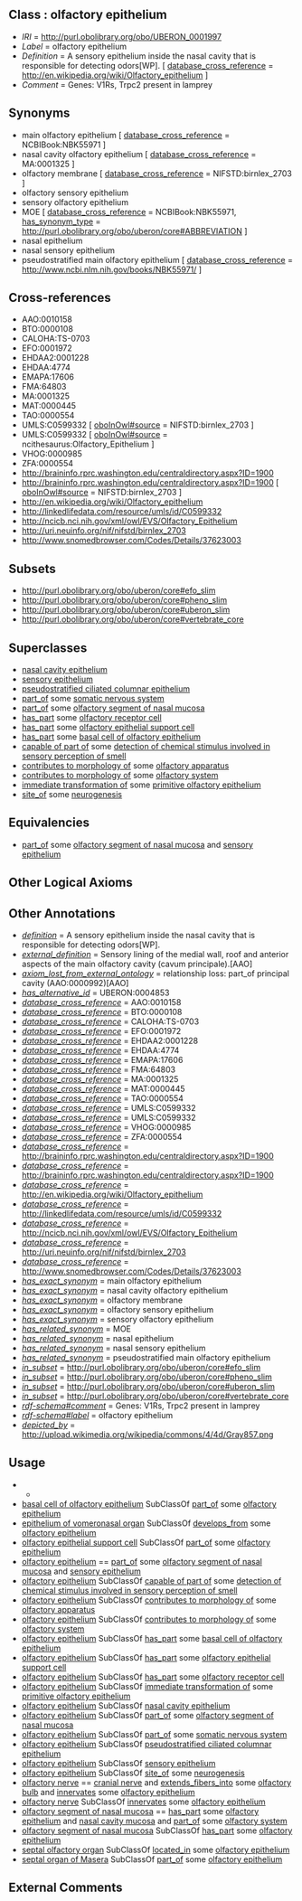 
## Class : olfactory epithelium

 * *IRI* = http://purl.obolibrary.org/obo/UBERON_0001997
 * *Label* = olfactory epithelium
 * *Definition* = A sensory epithelium inside the nasal cavity that is responsible for detecting odors[WP]. [ [database_cross_reference](../../ef/oboInOwl#hasDbXref.md) = http://en.wikipedia.org/wiki/Olfactory_epithelium ]
 * *Comment* = Genes: V1Rs, Trpc2 present in lamprey

## Synonyms

 * main olfactory epithelium [ [database_cross_reference](../../ef/oboInOwl#hasDbXref.md) = NCBIBook:NBK55971 ]
 * nasal cavity olfactory epithelium [ [database_cross_reference](../../ef/oboInOwl#hasDbXref.md) = MA:0001325 ]
 * olfactory membrane [ [database_cross_reference](../../ef/oboInOwl#hasDbXref.md) = NIFSTD:birnlex_2703 ]
 * olfactory sensory epithelium
 * sensory olfactory epithelium
 * MOE [ [database_cross_reference](../../ef/oboInOwl#hasDbXref.md) = NCBIBook:NBK55971, [has_synonym_type](../../pe/oboInOwl#hasSynonymType.md) = http://purl.obolibrary.org/obo/uberon/core#ABBREVIATION ]
 * nasal epithelium
 * nasal sensory epithelium
 * pseudostratified main olfactory epithelium [ [database_cross_reference](../../ef/oboInOwl#hasDbXref.md) = http://www.ncbi.nlm.nih.gov/books/NBK55971/ ]

## Cross-references

 * AAO:0010158
 * BTO:0000108
 * CALOHA:TS-0703
 * EFO:0001972
 * EHDAA2:0001228
 * EHDAA:4774
 * EMAPA:17606
 * FMA:64803
 * MA:0001325
 * MAT:0000445
 * TAO:0000554
 * UMLS:C0599332 [ [oboInOwl#source](../../ce/oboInOwl#source.md) = NIFSTD:birnlex_2703 ]
 * UMLS:C0599332 [ [oboInOwl#source](../../ce/oboInOwl#source.md) = ncithesaurus:Olfactory_Epithelium ]
 * VHOG:0000985
 * ZFA:0000554
 * http://braininfo.rprc.washington.edu/centraldirectory.aspx?ID=1900
 * http://braininfo.rprc.washington.edu/centraldirectory.aspx?ID=1900 [ [oboInOwl#source](../../ce/oboInOwl#source.md) = NIFSTD:birnlex_2703 ]
 * http://en.wikipedia.org/wiki/Olfactory_epithelium
 * http://linkedlifedata.com/resource/umls/id/C0599332
 * http://ncicb.nci.nih.gov/xml/owl/EVS/Olfactory_Epithelium
 * http://uri.neuinfo.org/nif/nifstd/birnlex_2703
 * http://www.snomedbrowser.com/Codes/Details/37623003

## Subsets

 * http://purl.obolibrary.org/obo/uberon/core#efo_slim
 * http://purl.obolibrary.org/obo/uberon/core#pheno_slim
 * http://purl.obolibrary.org/obo/uberon/core#uberon_slim
 * http://purl.obolibrary.org/obo/uberon/core#vertebrate_core

## Superclasses

 * [nasal cavity epithelium](../../UBERON/84/UBERON_0005384.md)
 * [sensory epithelium](../../UBERON/34/UBERON_0006934.md)
 * [pseudostratified ciliated columnar epithelium](../../UBERON/99/UBERON_0010499.md)
 * [part_of](../../BFO/50/BFO_0000050.md) some [somatic nervous system](../../UBERON/12/UBERON_0000012.md)
 * [part_of](../../BFO/50/BFO_0000050.md) some [olfactory segment of nasal mucosa](../../UBERON/86/UBERON_0005386.md)
 * [has_part](../../BFO/51/BFO_0000051.md) some [olfactory receptor cell](../../CL/07/CL_0000207.md)
 * [has_part](../../BFO/51/BFO_0000051.md) some [olfactory epithelial support cell](../../CL/53/CL_0000853.md)
 * [has_part](../../BFO/51/BFO_0000051.md) some [basal cell of olfactory epithelium](../../CL/69/CL_0002169.md)
 * [capable of part of](../../RO/16/RO_0002216.md) some [detection of chemical stimulus involved in sensory perception of smell](../../GO/11/GO_0050911.md)
 * [contributes to morphology of](../../RO/33/RO_0002433.md) some [olfactory apparatus](../../UBERON/04/UBERON_0000004.md)
 * [contributes to morphology of](../../RO/33/RO_0002433.md) some [olfactory system](../../UBERON/25/UBERON_0005725.md)
 * [immediate transformation of](../../RO/95/RO_0002495.md) some [primitive olfactory epithelium](../../UBERON/31/UBERON_2001431.md)
 * [site_of](../../core#site/of/core#site_of.md) some [neurogenesis](../../GO/08/GO_0022008.md)

## Equivalencies

 * [part_of](../../BFO/50/BFO_0000050.md) some [olfactory segment of nasal mucosa](../../UBERON/86/UBERON_0005386.md) and [sensory epithelium](../../UBERON/34/UBERON_0006934.md)

## Other Logical Axioms


## Other Annotations

 * *[definition](../../IAO/15/IAO_0000115.md)* = A sensory epithelium inside the nasal cavity that is responsible for detecting odors[WP].
 * *[external_definition](../../UBPROP/01/UBPROP_0000001.md)* = Sensory lining of the medial wall, roof and anterior aspects of the main olfactory cavity (cavum principale).[AAO]
 * *[axiom_lost_from_external_ontology](../../UBPROP/02/UBPROP_0000002.md)* = relationship loss: part_of principal cavity (AAO:0000992)[AAO]
 * *[has_alternative_id](../../Id/oboInOwl#hasAlternativeId.md)* = UBERON:0004853
 * *[database_cross_reference](../../ef/oboInOwl#hasDbXref.md)* = AAO:0010158
 * *[database_cross_reference](../../ef/oboInOwl#hasDbXref.md)* = BTO:0000108
 * *[database_cross_reference](../../ef/oboInOwl#hasDbXref.md)* = CALOHA:TS-0703
 * *[database_cross_reference](../../ef/oboInOwl#hasDbXref.md)* = EFO:0001972
 * *[database_cross_reference](../../ef/oboInOwl#hasDbXref.md)* = EHDAA2:0001228
 * *[database_cross_reference](../../ef/oboInOwl#hasDbXref.md)* = EHDAA:4774
 * *[database_cross_reference](../../ef/oboInOwl#hasDbXref.md)* = EMAPA:17606
 * *[database_cross_reference](../../ef/oboInOwl#hasDbXref.md)* = FMA:64803
 * *[database_cross_reference](../../ef/oboInOwl#hasDbXref.md)* = MA:0001325
 * *[database_cross_reference](../../ef/oboInOwl#hasDbXref.md)* = MAT:0000445
 * *[database_cross_reference](../../ef/oboInOwl#hasDbXref.md)* = TAO:0000554
 * *[database_cross_reference](../../ef/oboInOwl#hasDbXref.md)* = UMLS:C0599332
 * *[database_cross_reference](../../ef/oboInOwl#hasDbXref.md)* = UMLS:C0599332
 * *[database_cross_reference](../../ef/oboInOwl#hasDbXref.md)* = VHOG:0000985
 * *[database_cross_reference](../../ef/oboInOwl#hasDbXref.md)* = ZFA:0000554
 * *[database_cross_reference](../../ef/oboInOwl#hasDbXref.md)* = http://braininfo.rprc.washington.edu/centraldirectory.aspx?ID=1900
 * *[database_cross_reference](../../ef/oboInOwl#hasDbXref.md)* = http://braininfo.rprc.washington.edu/centraldirectory.aspx?ID=1900
 * *[database_cross_reference](../../ef/oboInOwl#hasDbXref.md)* = http://en.wikipedia.org/wiki/Olfactory_epithelium
 * *[database_cross_reference](../../ef/oboInOwl#hasDbXref.md)* = http://linkedlifedata.com/resource/umls/id/C0599332
 * *[database_cross_reference](../../ef/oboInOwl#hasDbXref.md)* = http://ncicb.nci.nih.gov/xml/owl/EVS/Olfactory_Epithelium
 * *[database_cross_reference](../../ef/oboInOwl#hasDbXref.md)* = http://uri.neuinfo.org/nif/nifstd/birnlex_2703
 * *[database_cross_reference](../../ef/oboInOwl#hasDbXref.md)* = http://www.snomedbrowser.com/Codes/Details/37623003
 * *[has_exact_synonym](../../ym/oboInOwl#hasExactSynonym.md)* = main olfactory epithelium
 * *[has_exact_synonym](../../ym/oboInOwl#hasExactSynonym.md)* = nasal cavity olfactory epithelium
 * *[has_exact_synonym](../../ym/oboInOwl#hasExactSynonym.md)* = olfactory membrane
 * *[has_exact_synonym](../../ym/oboInOwl#hasExactSynonym.md)* = olfactory sensory epithelium
 * *[has_exact_synonym](../../ym/oboInOwl#hasExactSynonym.md)* = sensory olfactory epithelium
 * *[has_related_synonym](../../ym/oboInOwl#hasRelatedSynonym.md)* = MOE
 * *[has_related_synonym](../../ym/oboInOwl#hasRelatedSynonym.md)* = nasal epithelium
 * *[has_related_synonym](../../ym/oboInOwl#hasRelatedSynonym.md)* = nasal sensory epithelium
 * *[has_related_synonym](../../ym/oboInOwl#hasRelatedSynonym.md)* = pseudostratified main olfactory epithelium
 * *[in_subset](../../et/oboInOwl#inSubset.md)* = http://purl.obolibrary.org/obo/uberon/core#efo_slim
 * *[in_subset](../../et/oboInOwl#inSubset.md)* = http://purl.obolibrary.org/obo/uberon/core#pheno_slim
 * *[in_subset](../../et/oboInOwl#inSubset.md)* = http://purl.obolibrary.org/obo/uberon/core#uberon_slim
 * *[in_subset](../../et/oboInOwl#inSubset.md)* = http://purl.obolibrary.org/obo/uberon/core#vertebrate_core
 * *[rdf-schema#comment](../../nt/rdf-schema#comment.md)* = Genes: V1Rs, Trpc2 present in lamprey
 * *[rdf-schema#label](../../el/rdf-schema#label.md)* = olfactory epithelium
 * *[depicted_by](../../depicted/by/depicted_by.md)* = http://upload.wikimedia.org/wikipedia/commons/4/4d/Gray857.png

## Usage

 * -
 * [basal cell of olfactory epithelium](../../CL/69/CL_0002169.md) SubClassOf [part_of](../../BFO/50/BFO_0000050.md) some [olfactory epithelium](../../UBERON/97/UBERON_0001997.md)
 * [epithelium of vomeronasal organ](../../UBERON/67/UBERON_0003367.md) SubClassOf [develops_from](../../RO/02/RO_0002202.md) some [olfactory epithelium](../../UBERON/97/UBERON_0001997.md)
 * [olfactory epithelial support cell](../../CL/53/CL_0000853.md) SubClassOf [part_of](../../BFO/50/BFO_0000050.md) some [olfactory epithelium](../../UBERON/97/UBERON_0001997.md)
 * [olfactory epithelium](../../UBERON/97/UBERON_0001997.md) == [part_of](../../BFO/50/BFO_0000050.md) some [olfactory segment of nasal mucosa](../../UBERON/86/UBERON_0005386.md) and [sensory epithelium](../../UBERON/34/UBERON_0006934.md)
 * [olfactory epithelium](../../UBERON/97/UBERON_0001997.md) SubClassOf [capable of part of](../../RO/16/RO_0002216.md) some [detection of chemical stimulus involved in sensory perception of smell](../../GO/11/GO_0050911.md)
 * [olfactory epithelium](../../UBERON/97/UBERON_0001997.md) SubClassOf [contributes to morphology of](../../RO/33/RO_0002433.md) some [olfactory apparatus](../../UBERON/04/UBERON_0000004.md)
 * [olfactory epithelium](../../UBERON/97/UBERON_0001997.md) SubClassOf [contributes to morphology of](../../RO/33/RO_0002433.md) some [olfactory system](../../UBERON/25/UBERON_0005725.md)
 * [olfactory epithelium](../../UBERON/97/UBERON_0001997.md) SubClassOf [has_part](../../BFO/51/BFO_0000051.md) some [basal cell of olfactory epithelium](../../CL/69/CL_0002169.md)
 * [olfactory epithelium](../../UBERON/97/UBERON_0001997.md) SubClassOf [has_part](../../BFO/51/BFO_0000051.md) some [olfactory epithelial support cell](../../CL/53/CL_0000853.md)
 * [olfactory epithelium](../../UBERON/97/UBERON_0001997.md) SubClassOf [has_part](../../BFO/51/BFO_0000051.md) some [olfactory receptor cell](../../CL/07/CL_0000207.md)
 * [olfactory epithelium](../../UBERON/97/UBERON_0001997.md) SubClassOf [immediate transformation of](../../RO/95/RO_0002495.md) some [primitive olfactory epithelium](../../UBERON/31/UBERON_2001431.md)
 * [olfactory epithelium](../../UBERON/97/UBERON_0001997.md) SubClassOf [nasal cavity epithelium](../../UBERON/84/UBERON_0005384.md)
 * [olfactory epithelium](../../UBERON/97/UBERON_0001997.md) SubClassOf [part_of](../../BFO/50/BFO_0000050.md) some [olfactory segment of nasal mucosa](../../UBERON/86/UBERON_0005386.md)
 * [olfactory epithelium](../../UBERON/97/UBERON_0001997.md) SubClassOf [part_of](../../BFO/50/BFO_0000050.md) some [somatic nervous system](../../UBERON/12/UBERON_0000012.md)
 * [olfactory epithelium](../../UBERON/97/UBERON_0001997.md) SubClassOf [pseudostratified ciliated columnar epithelium](../../UBERON/99/UBERON_0010499.md)
 * [olfactory epithelium](../../UBERON/97/UBERON_0001997.md) SubClassOf [sensory epithelium](../../UBERON/34/UBERON_0006934.md)
 * [olfactory epithelium](../../UBERON/97/UBERON_0001997.md) SubClassOf [site_of](../../core#site/of/core#site_of.md) some [neurogenesis](../../GO/08/GO_0022008.md)
 * [olfactory nerve](../../UBERON/79/UBERON_0001579.md) == [cranial nerve](../../UBERON/85/UBERON_0001785.md) and [extends_fibers_into](../../core#extends/to/core#extends_fibers_into.md) some [olfactory bulb](../../UBERON/64/UBERON_0002264.md) and [innervates](../../RO/34/RO_0002134.md) some [olfactory epithelium](../../UBERON/97/UBERON_0001997.md)
 * [olfactory nerve](../../UBERON/79/UBERON_0001579.md) SubClassOf [innervates](../../RO/34/RO_0002134.md) some [olfactory epithelium](../../UBERON/97/UBERON_0001997.md)
 * [olfactory segment of nasal mucosa](../../UBERON/86/UBERON_0005386.md) == [has_part](../../BFO/51/BFO_0000051.md) some [olfactory epithelium](../../UBERON/97/UBERON_0001997.md) and [nasal cavity mucosa](../../UBERON/26/UBERON_0001826.md) and [part_of](../../BFO/50/BFO_0000050.md) some [olfactory system](../../UBERON/25/UBERON_0005725.md)
 * [olfactory segment of nasal mucosa](../../UBERON/86/UBERON_0005386.md) SubClassOf [has_part](../../BFO/51/BFO_0000051.md) some [olfactory epithelium](../../UBERON/97/UBERON_0001997.md)
 * [septal olfactory organ](../../UBERON/45/UBERON_0015245.md) SubClassOf [located_in](../../RO/25/RO_0001025.md) some [olfactory epithelium](../../UBERON/97/UBERON_0001997.md)
 * [septal organ of Masera](../../UBERON/46/UBERON_0015246.md) SubClassOf [part_of](../../BFO/50/BFO_0000050.md) some [olfactory epithelium](../../UBERON/97/UBERON_0001997.md)

## External Comments

